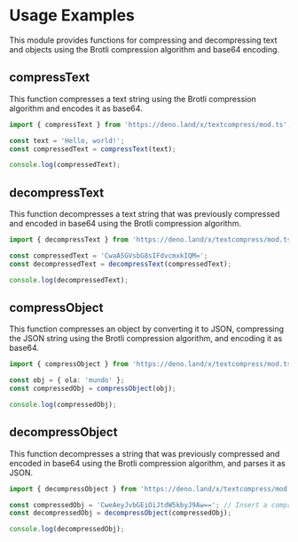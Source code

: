 # Usage Examples

This module provides functions for compressing and decompressing text and objects using the Brotli compression algorithm and base64 encoding.

## compressText

This function compresses a text string using the Brotli compression algorithm and encodes it as base64.

```typescript
import { compressText } from 'https://deno.land/x/textcompress/mod.ts';

const text = 'Hello, world!';
const compressedText = compressText(text);

console.log(compressedText);
```

## decompressText

This function decompresses a text string that was previously compressed and encoded in base64 using the Brotli compression algorithm.

```typescript
import { decompressText } from 'https://deno.land/x/textcompress/mod.ts';

const compressedText = 'CwaASGVsbG8sIFdvcmxkIQM=';
const decompressedText = decompressText(compressedText);

console.log(decompressedText);
```

## compressObject

This function compresses an object by converting it to JSON, compressing the JSON string using the Brotli compression algorithm, and encoding it as base64.

```typescript
import { compressObject } from 'https://deno.land/x/textcompress/mod.ts';

const obj = { ola: 'mundo' };
const compressedObj = compressObject(obj);

console.log(compressedObj);
```

## decompressObject

This function decompresses a string that was previously compressed and encoded in base64 using the Brotli compression algorithm, and parses it as JSON.

```typescript
import { decompressObject } from 'https://deno.land/x/textcompress/mod.ts';

const compressedObj = 'CweAeyJvbGEiOiJtdW5kbyJ9Aw=='; // Insert a compressed and base64-encoded string here.
const decompressedObj = decompressObject(compressedObj);

console.log(decompressedObj);
```
